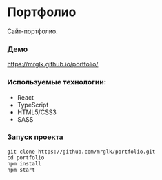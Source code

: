 # Портфолио

Сайт-портфолио.

### Демо

https://mrglk.github.io/portfolio/

### Используемые технологии:

- React
- TypeScript
- HTML5/СSS3
- SASS

### Запуск проекта

```
git clone https://github.com/mrglk/portfolio.git
cd portfolio
npm install
npm start
```
